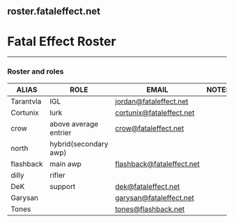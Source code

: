 roster.fataleffect.net
--------------------------------------------------------------------------------

# Fatal Effect Roster
--------------------------------------------------------------------------------

### Roster and roles




|ALIAS           |ROLE                           |EMAIL                        |NOTES   |
|----------------|-------------------------------|-----------------------------|--------|
|Tarantvla       |  IGL                          | jordan@fataleffect.net      |        |
|Cortunix        |  lurk                         | cortunix@fataleffect.net    |        |
|crow            |  above average entrier        | crow@fataleffect.net        |        |
|north           |  hybrid(secondary awp)        |                             |        |
|flashback       |  main awp                     | flashback@fataleffect.net   |        |
|dilly           |  rifler                       |                             |        |
|DeK             |  support                      | dek@fataleffect.net         |        |
|Garysan         |                               | garysan@fataleffect.net     |        |
|Tones           |                               | tones@flashback.net


